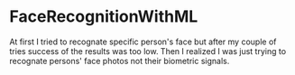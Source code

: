 # FaceRecognitionWithML
At first I tried to recognate specific person's face but after my couple of tries
success of the results was too low. Then I realized I was just trying to recognate persons' face photos
not their biometric signals. 
